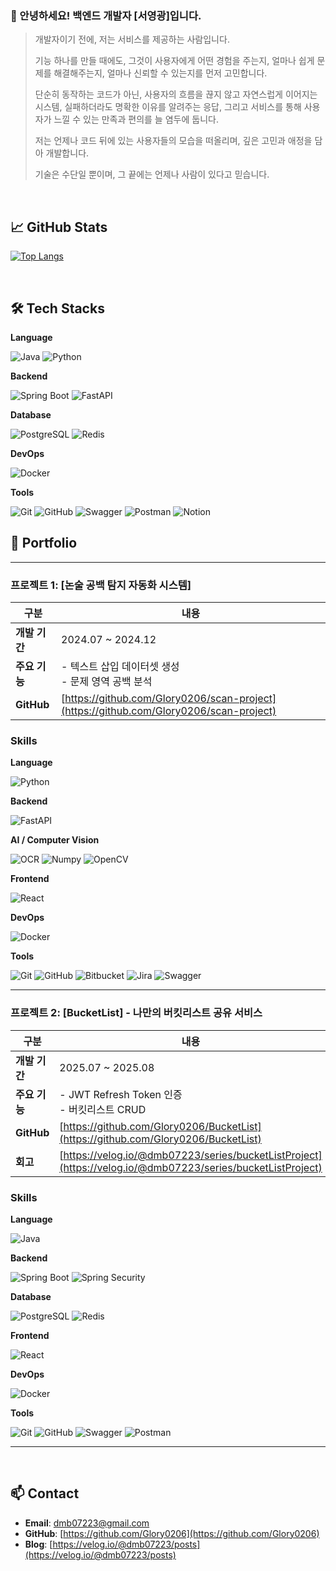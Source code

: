 ### 👋 안녕하세요! 백엔드 개발자 [서영광]입니다.

> 개발자이기 전에, 저는 서비스를 제공하는 사람입니다.
>
> 기능 하나를 만들 때에도, 그것이 사용자에게 어떤 경험을 주는지, 얼마나 쉽게 문제를 해결해주는지, 얼마나 신뢰할 수 있는지를 먼저 고민합니다.
>
> 단순히 동작하는 코드가 아닌, 사용자의 흐름을 끊지 않고 자연스럽게 이어지는 시스템, 실패하더라도 명확한 이유를 알려주는 응답, 그리고 서비스를 통해 사용자가 느낄 수 있는 만족과 편의를 늘 염두에 둡니다.
>
> 저는 언제나 코드 뒤에 있는 사용자들의 모습을 떠올리며, 깊은 고민과 애정을 담아 개발합니다.
>
> 기술은 수단일 뿐이며, 그 끝에는 언제나 사람이 있다고 믿습니다.

<br/>

## 📈 GitHub Stats

[![Top Langs](https://github-readme-stats.vercel.app/api/top-langs/?username=Glory0206&layout=compact&theme=tokyonight)](https://github.com/anuraghazra/github-readme-stats)

<br/>

## 🛠️ Tech Stacks

**Language**

<img src="https://img.shields.io/badge/Java-ED8B00?style=for-the-badge&logo=openjdk&logoColor=white" alt="Java"/>
<img src="https://img.shields.io/badge/Python-3776AB?style=for-the-badge&logo=python&logoColor=white" alt="Python"/>

**Backend**

<img src="https://img.shields.io/badge/Spring Boot-6DB33F?style=for-the-badge&logo=spring-boot&logoColor=white" alt="Spring Boot"/>
<img src="https://img.shields.io/badge/FastAPI-009688?style=for-the-badge&logo=fastapi&logoColor=white" alt="FastAPI"/>

**Database**

![PostgreSQL](https://img.shields.io/badge/postgresql-4169E1.svg?&style=for-the-badge&logo=postgresql&logoColor=white)
<img src="https://img.shields.io/badge/Redis-DC382D?style=for-the-badge&logo=redis&logoColor=white" alt="Redis"/>

**DevOps**

<img src="https://img.shields.io/badge/Docker-2496ED?style=for-the-badge&logo=docker&logoColor=white" alt="Docker"/>

**Tools**

<img src="https://img.shields.io/badge/Git-F05032?style=for-the-badge&logo=git&logoColor=white" alt="Git"/> <img src="https://img.shields.io/badge/GitHub-181717?style=for-the-badge&logo=github&logoColor=white" alt="GitHub"/>
<img src="https://img.shields.io/badge/Swagger-85EA2D?style=for-the-badge&logo=swagger&logoColor=black" alt="Swagger"/>
![Postman](https://img.shields.io/badge/postman-FF6C37.svg?&style=for-the-badge&logo=postman&logoColor=white)
![Notion](https://img.shields.io/badge/notion-000000.svg?&style=for-the-badge&logo=notion&logoColor=white)
<br/>

## 📂 Portfolio

---

### 프로젝트 1: [논술 공백 탐지 자동화 시스템]

| 구분          | 내용                                                                                   |
| ------------- | -------------------------------------------------------------------------------------- |
| **개발 기간** | 2024.07 ~ 2024.12                                                                      |
| **주요 기능** | - 텍스트 삽입 데이터셋 생성 <br> - 문제 영역 공백 분석                                 |
| **GitHub**    | [https://github.com/Glory0206/scan-project](https://github.com/Glory0206/scan-project) |

### Skills

**Language**

<img src="https://img.shields.io/badge/Python-3776AB?style=for-the-badge&logo=python&logoColor=white" alt="Python"/>

**Backend**

<img src="https://img.shields.io/badge/FastAPI-009688?style=for-the-badge&logo=fastapi&logoColor=white" alt="FastAPI"/>

**AI / Computer Vision**

<img src="https://img.shields.io/badge/OCR-FF6F00?style=for-the-badge" alt="OCR"/> <img src="https://img.shields.io/badge/Numpy-013243?style=for-the-badge&logo=numpy&logoColor=white" alt="Numpy"/> <img src="https://img.shields.io/badge/OpenCV-5C3EE8?style=for-the-badge&logo=opencv&logoColor=white" alt="OpenCV"/>

**Frontend**

  <img src="https://img.shields.io/badge/React-61DAFB?style=for-the-badge&logo=react&logoColor=black" alt="React"/>

**DevOps**

<img src="https://img.shields.io/badge/Docker-2496ED?style=for-the-badge&logo=docker&logoColor=white" alt="Docker"/>

**Tools**

<img src="https://img.shields.io/badge/Git-F05032?style=for-the-badge&logo=git&logoColor=white" alt="Git"/> <img src="https://img.shields.io/badge/GitHub-181717?style=for-the-badge&logo=github&logoColor=white" alt="GitHub"/> <img src="https://img.shields.io/badge/Bitbucket-0052CC?style=for-the-badge&logo=bitbucket&logoColor=white" alt="Bitbucket"/> <img src="https://img.shields.io/badge/Jira-0052CC?style=for-the-badge&logo=jira&logoColor=white" alt="Jira"/> <img src="https://img.shields.io/badge/Swagger-85EA2D?style=for-the-badge&logo=swagger&logoColor=black" alt="Swagger"/>

---

### 프로젝트 2: [BucketList] - 나만의 버킷리스트 공유 서비스

| 구분          | 내용                                                                                                       |
| ------------- | ---------------------------------------------------------------------------------------------------------- |
| **개발 기간** | 2025.07 ~ 2025.08                                                                                          |
| **주요 기능** | - JWT Refresh Token 인증 <br> - 버킷리스트 CRUD <br>                                                       |
| **GitHub**    | [https://github.com/Glory0206/BucketList](https://github.com/Glory0206/BucketList)                         |
| **회고**      | [https://velog.io/@dmb07223/series/bucketListProject](https://velog.io/@dmb07223/series/bucketListProject) |

### Skills

**Language**

<img src="https://img.shields.io/badge/Java-ED8B00?style=for-the-badge&logo=openjdk&logoColor=white" alt="Java"/>

**Backend**

<img src="https://img.shields.io/badge/Spring Boot-6DB33F?style=for-the-badge&logo=spring-boot&logoColor=white" alt="Spring Boot"/> <img src="https://img.shields.io/badge/Spring Security-6DB33F?style=for-the-badge&logo=spring-security&logoColor=white" alt="Spring Security"/>

**Database**

![PostgreSQL](https://img.shields.io/badge/postgresql-4169E1.svg?&style=for-the-badge&logo=postgresql&logoColor=white)
<img src="https://img.shields.io/badge/Redis-DC382D?style=for-the-badge&logo=redis&logoColor=white" alt="Redis"/>

**Frontend**

<img src="https://img.shields.io/badge/React-61DAFB?style=for-the-badge&logo=react&logoColor=black" alt="React"/>

**DevOps**

<img src="https://img.shields.io/badge/Docker-2496ED?style=for-the-badge&logo=docker&logoColor=white" alt="Docker"/>

**Tools**

<img src="https://img.shields.io/badge/Git-F05032?style=for-the-badge&logo=git&logoColor=white" alt="Git"/> <img src="https://img.shields.io/badge/GitHub-181717?style=for-the-badge&logo=github&logoColor=white" alt="GitHub"/> <img src="https://img.shields.io/badge/Swagger-85EA2D?style=for-the-badge&logo=swagger&logoColor=black" alt="Swagger"/>
![Postman](https://img.shields.io/badge/postman-FF6C37.svg?&style=for-the-badge&logo=postman&logoColor=white)

---

<br/>

## 📫 Contact

- **Email**: [dmb07223@gmail.com](mailto:dmb07223@gmail.com)
- **GitHub**: [https://github.com/Glory0206](https://github.com/Glory0206)
- **Blog**: [https://velog.io/@dmb07223/posts](https://velog.io/@dmb07223/posts)
